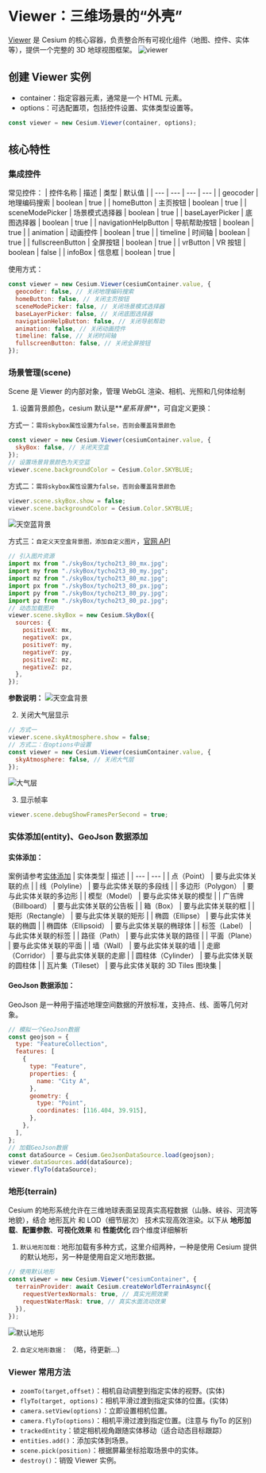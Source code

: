 # Viewer：三维场景的“外壳”

[Viewer](https://cesium.com/learn/cesiumjs/ref-doc/Viewer.html?classFilter=viewer) 是 Cesium 的核心容器，负责整合所有可视化组件（地图、控件、实体等），提供一个完整的 3D 地球视图框架。
![viewer](../Aassets/Basics/viewer.png)

## 创建 Viewer 实例

- container：指定容器元素，通常是一个 HTML 元素。
- options：可选配置项，包括控件设置、实体类型设置等。

```js
const viewer = new Cesium.Viewer(container, options);
```

## 核心特性

### 集成控件

常见控件：
| 控件名称 | 描述 | 类型 | 默认值 |
| --- | --- | --- | --- |
| geocoder | 地理编码搜索 | boolean | true |
| homeButton | 主页按钮 | boolean | true |
| sceneModePicker | 场景模式选择器 | boolean | true |
| baseLayerPicker | 底图选择器 | boolean | true |
| navigationHelpButton | 导航帮助按钮 | boolean | true |
| animation | 动画控件 | boolean | true |
| timeline | 时间轴 | boolean | true |
| fullscreenButton | 全屏按钮 | boolean | true |
| vrButton | VR 按钮 | boolean | false |
| infoBox | 信息框 | boolean | true |

使用方式：

```js
const viewer = new Cesium.Viewer(cesiumContainer.value, {
  geocoder: false, // 关闭地理编码搜索
  homeButton: false, // 关闭主页按钮
  sceneModePicker: false, // 关闭场景模式选择器
  baseLayerPicker: false, // 关闭底图选择器
  navigationHelpButton: false, // 关闭导航帮助
  animation: false, // 关闭动画控件
  timeline: false, // 关闭时间轴
  fullscreenButton: false, // 关闭全屏按钮
});
```

### 场景管理(scene)

Scene 是 Viewer 的内部对象，管理 WebGL 渲染、相机、光照和几何体绘制

1. 设置背景颜色，cesium 默认是**_星系背景_**，可自定义更换：

方式一：`需将skybox属性设置为false，否则会覆盖背景颜色`

```js
const viewer = new Cesium.Viewer(cesiumContainer.value, {
  skyBox: false, // 关闭天空盒
});
// 设置场景背景颜色为天空蓝
viewer.scene.backgroundColor = Cesium.Color.SKYBLUE;
```

方式二：`需将skybox属性设置为false，否则会覆盖背景颜色`

```js
viewer.scene.skyBox.show = false;
viewer.scene.backgroundColor = Cesium.Color.SKYBLUE;
```

![天空蓝背景](../Aassets/Basics/skyBlueBg.png)

方式三：`自定义天空盒背景图，添加自定义图片`，[官网 API](https://cesium.com/learn/cesiumjs/ref-doc/SkyBox.html)

```js
// 引入图片资源
import mx from "./skyBox/tycho2t3_80_mx.jpg";
import my from "./skyBox/tycho2t3_80_my.jpg";
import mz from "./skyBox/tycho2t3_80_mz.jpg";
import px from "./skyBox/tycho2t3_80_px.jpg";
import py from "./skyBox/tycho2t3_80_py.jpg";
import pz from "./skyBox/tycho2t3_80_pz.jpg";
// 动态加载图片
viewer.scene.skyBox = new Cesium.SkyBox({
  sources: {
    positiveX: mx,
    negativeX: px,
    positiveY: my,
    negativeY: py,
    positiveZ: mz,
    negativeZ: pz,
  },
});
```

**参数说明：**
![天空盒背景](../Aassets/Basics/skyBoxBg.png)

2. 关闭大气层显示

```js
// 方式一
viewer.scene.skyAtmosphere.show = false;
// 方式二：在options中设置
const viewer = new Cesium.Viewer(cesiumContainer.value, {
  skyAtmosphere: false, // 关闭大气层
});
```

![大气层](../Aassets/Basics/skyAtmosphere.png)

3. 显示帧率

```js
viewer.scene.debugShowFramesPerSecond = true;
```

### 实体添加(entity)、GeoJson 数据添加

#### 实体添加：

案例请参考[实体添加](./08_实体.md)
| 实体类型 | 描述 |
| --- | --- |
| 点（Point） | 要与此实体关联的点 |
| 线（Polyline） | 要与此实体关联的多段线 |
| 多边形（Polygon） | 要与此实体关联的多边形 |
| 模型（Model） | 要与此实体关联的模型 |
| 广告牌（Billboard） | 要与此实体关联的公告板 |
| 箱（Box） | 要与此实体关联的框 |
| 矩形（Rectangle） | 要与此实体关联的矩形 |
| 椭圆（Ellipse） | 要与此实体关联的椭圆 |
| 椭圆体（Ellipsoid） | 要与此实体关联的椭球体 |
| 标签（Label） | 与此实体关联的标签 |
| 路径（Path） | 要与此实体关联的路径 |
| 平面（Plane） | 要与此实体关联的平面 |
| 墙（Wall） | 要与此实体关联的墙 |
| 走廊（Corridor） | 要与此实体关联的走廊 |
| 圆柱体（Cylinder） | 要与此实体关联的圆柱体 |
| 瓦片集（Tileset） | 要与此实体关联的 3D Tiles 图块集 |

#### GeoJson 数据添加：

GeoJson 是一种用于描述地理空间数据的开放标准，支持点、线、面等几何对象。

```js
// 模拟一个GeoJson数据
const geojson = {
  type: "FeatureCollection",
  features: [
    {
      type: "Feature",
      properties: {
        name: "City A",
      },
      geometry: {
        type: "Point",
        coordinates: [116.404, 39.915],
      },
    },
  ],
};
// 加载GeoJson数据
const dataSource = Cesium.GeoJsonDataSource.load(geojson);
viewer.dataSources.add(dataSource);
viewer.flyTo(dataSource);
```

### 地形(terrain)

Cesium 的地形系统允许在三维地球表面呈现真实高程数据（山脉、峡谷、河流等地貌），结合 地形瓦片 和 LOD（细节层次） 技术实现高效渲染。以下从 **地形加载**、**配置参数**、**可视化效果** 和 **性能优化** 四个维度详细解析

1. `默认地形加载：`地形加载有多种方式，这里介绍两种，一种是使用 Cesium 提供的默认地形，另一种是使用自定义地形数据。

```js
// 使用默认地形
const viewer = new Cesium.Viewer("cesiumContainer", {
  terrainProvider: await Cesium.createWorldTerrainAsync({
    requestVertexNormals: true, // 真实光照效果
    requestWaterMask: true, // 真实水面流动效果
  }),
});
```

![默认地形](../Aassets/Basics/defaultTerrain.png)

2. `自定义地形数据：`
   （略，待更新...）

### Viewer 常用方法

- `zoomTo(target,offset)`：相机自动调整到指定实体的视野。(实体)
- `flyTo(target, options)`：相机平滑过渡到指定实体的位置。(实体)
- `camera.setView(options)`：立即设置相机位置。
- `camera.flyTo(options)`：相机平滑过渡到指定位置。(注意与 flyTo 的区别)
- `trackedEntity`：锁定相机视角跟随实体移动（适合动态目标跟踪）
- `entities.add()`：添加实体到场景。
- `scene.pick(position)`：根据屏幕坐标拾取场景中的实体。
- `destroy()`：销毁 Viewer 实例。
